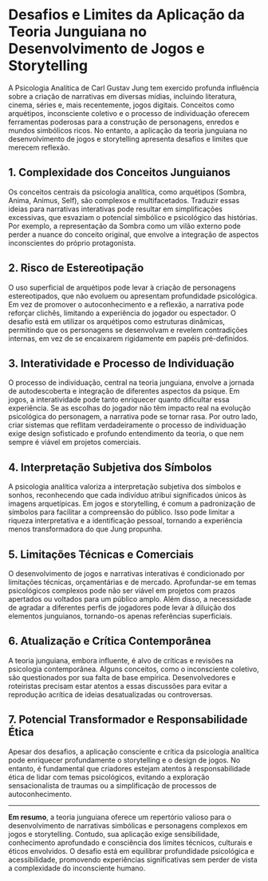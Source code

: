
# Desafios e Limites da Aplicação da Teoria Junguiana no Desenvolvimento de Jogos e Storytelling

A Psicologia Analítica de Carl Gustav Jung tem exercido profunda influência sobre a criação de narrativas em diversas mídias, incluindo literatura, cinema, séries e, mais recentemente, jogos digitais. Conceitos como arquétipos, inconsciente coletivo e o processo de individuação oferecem ferramentas poderosas para a construção de personagens, enredos e mundos simbólicos ricos. No entanto, a aplicação da teoria junguiana no desenvolvimento de jogos e storytelling apresenta desafios e limites que merecem reflexão.

## 1. Complexidade dos Conceitos Junguianos

Os conceitos centrais da psicologia analítica, como arquétipos (Sombra, Anima, Animus, Self), são complexos e multifacetados. Traduzir essas ideias para narrativas interativas pode resultar em simplificações excessivas, que esvaziam o potencial simbólico e psicológico das histórias. Por exemplo, a representação da Sombra como um vilão externo pode perder a nuance do conceito original, que envolve a integração de aspectos inconscientes do próprio protagonista.

## 2. Risco de Estereotipação

O uso superficial de arquétipos pode levar à criação de personagens estereotipados, que não evoluem ou apresentam profundidade psicológica. Em vez de promover o autoconhecimento e a reflexão, a narrativa pode reforçar clichês, limitando a experiência do jogador ou espectador. O desafio está em utilizar os arquétipos como estruturas dinâmicas, permitindo que os personagens se desenvolvam e revelem contradições internas, em vez de se encaixarem rigidamente em papéis pré-definidos.

## 3. Interatividade e Processo de Individuação

O processo de individuação, central na teoria junguiana, envolve a jornada de autodescoberta e integração de diferentes aspectos da psique. Em jogos, a interatividade pode tanto enriquecer quanto dificultar essa experiência. Se as escolhas do jogador não têm impacto real na evolução psicológica do personagem, a narrativa pode se tornar rasa. Por outro lado, criar sistemas que reflitam verdadeiramente o processo de individuação exige design sofisticado e profundo entendimento da teoria, o que nem sempre é viável em projetos comerciais.

## 4. Interpretação Subjetiva dos Símbolos

A psicologia analítica valoriza a interpretação subjetiva dos símbolos e sonhos, reconhecendo que cada indivíduo atribui significados únicos às imagens arquetípicas. Em jogos e storytelling, é comum a padronização de símbolos para facilitar a compreensão do público. Isso pode limitar a riqueza interpretativa e a identificação pessoal, tornando a experiência menos transformadora do que Jung propunha.

## 5. Limitações Técnicas e Comerciais

O desenvolvimento de jogos e narrativas interativas é condicionado por limitações técnicas, orçamentárias e de mercado. Aprofundar-se em temas psicológicos complexos pode não ser viável em projetos com prazos apertados ou voltados para um público amplo. Além disso, a necessidade de agradar a diferentes perfis de jogadores pode levar à diluição dos elementos junguianos, tornando-os apenas referências superficiais.

## 6. Atualização e Crítica Contemporânea

A teoria junguiana, embora influente, é alvo de críticas e revisões na psicologia contemporânea. Alguns conceitos, como o inconsciente coletivo, são questionados por sua falta de base empírica. Desenvolvedores e roteiristas precisam estar atentos a essas discussões para evitar a reprodução acrítica de ideias desatualizadas ou controversas.

## 7. Potencial Transformador e Responsabilidade Ética

Apesar dos desafios, a aplicação consciente e crítica da psicologia analítica pode enriquecer profundamente o storytelling e o design de jogos. No entanto, é fundamental que criadores estejam atentos à responsabilidade ética de lidar com temas psicológicos, evitando a exploração sensacionalista de traumas ou a simplificação de processos de autoconhecimento.

---

**Em resumo**, a teoria junguiana oferece um repertório valioso para o desenvolvimento de narrativas simbólicas e personagens complexos em jogos e storytelling. Contudo, sua aplicação exige sensibilidade, conhecimento aprofundado e consciência dos limites técnicos, culturais e éticos envolvidos. O desafio está em equilibrar profundidade psicológica e acessibilidade, promovendo experiências significativas sem perder de vista a complexidade do inconsciente humano.
```
